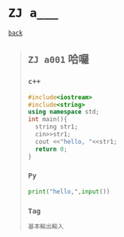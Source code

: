 # `ZJ a___`
[`back`](../)

> ## `ZJ a001` 哈囉
> ### `c++`
> ```c++
> #include<iostream>
> #include<string>
> using namespace std;
> int main(){
> 	string str1;
> 	cin>>str1;
> 	cout <<"hello, "<<str1;
> 	return 0;
> }
> ```
> ### `Py`
> ```py
> print("hello,",input())
> ```
> ### `Tag`  
> ```txt
> 基本輸出輸入
> ```





[`Codeforces`]: /OJ_ans/cf
[`Zerojudge`]: /OJ_ans/zj
[`PCIC`]: /OJ_ans/PCIC